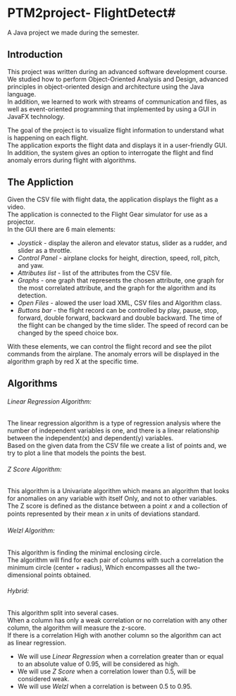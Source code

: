 # PTM2project- FlightDetect#
A Java project we made during the semester.

## Introduction
This project was written during an advanced software development course.</br>
We studied how to perform Object-Oriented Analysis and Design, advanced principles in object-oriented design and architecture using the Java language.</br>
In addition, we learned to work with streams of communication and files, as well as event-oriented programming that implemented by using a GUI in JavaFX technology.</br>

The goal of the project is to visualize flight information to understand what is happening on each flight.</br>
The application exports the flight data and displays it in a user-friendly GUI.</br>
In addition, the system gives an option to interrogate the flight and find anomaly errors during flight with algorithms.</br>

## The Appliction
Given the CSV file with flight data, the application displays the flight as a video.</br>
The application is connected to the Flight Gear simulator for use as a projector. </br>
In the GUI there are 6 main elements:
* *Joystick* - display the aileron and elevator status, slider as a rudder, and slider as a throttle.
* *Control Panel* - airplane clocks for height, direction, speed, roll, pitch, and yaw.
* *Attributes list* - list of the attributes from the CSV file.
* *Graphs* - one graph that represents the chosen attribute, one graph for the most correlated attribute, and the graph for the algorithm and its detection.
* *Open Files* - alowed the user load XML, CSV files and Algorithm class.
* *Buttons bar* - the flight record can be controlled by play, pause, stop, forward, double forward, backward and double backward. The time of the flight can be changed by the time slider. The speed of record can be changed by the speed choice box.</br>

With these elements, we can control the flight record and see the pilot commands from the airplane.
The anomaly errors will be displayed in the algorithm graph by red X at the specific time.

## Algorithms
######  _Linear Regression Algorithm:_
The linear regression algorithm is a type of regression analysis where the number of independent variables is one, and there is a linear relationship between the independent(x) and dependent(y) variables.</br>
Based on the given data from the CSV file we create a list of points and, we try to plot a line that models the points the best.

######  _Z Score Algorithm:_
This algorithm is a Univariate algorithm which means an algorithm that looks for anomalies on any variable with itself
Only, and not to other variables.</br>
The Z score is defined as the distance between a point 𝑥 and a collection of points represented by their mean 𝑥 in units of deviations standard.

######  _Welzl Algorithm:_
This algorithm is finding the minimal enclosing circle.</br>
The algorithm will find for each pair of columns with such a correlation the minimum circle (center + radius),
Which encompasses all the two-dimensional points obtained.

######  _Hybrid:_
This algorithm split into several cases.</br>
When a column has only a weak correlation or no correlation with any other column, the algorithm will measure the z-score.</br>
If there is a correlation
High with another column so the algorithm can act as linear regression.</br>

* We will use *Linear Regression* when a correlation greater than or equal to an absolute value of 0.95, will be considered as high.</br>
* We will use *Z Score* when a correlation lower than 0.5, will be considered weak.</br>
* We will use *Welzl* when a correlation is between 0.5 to 0.95.
